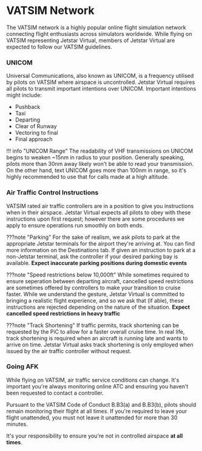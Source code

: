 # VATSIM Network

The VATSIM network is a highly popular online flight simulation network connecting flight enthusiasts across simulators worldwide. While flying on VATSIM representing Jetstar Virtual, members of Jetstar Virtual are expected to follow our VATSIM guidelines.

### UNICOM
Universal Communications, also known as UNICOM, is a frequency utilised by pilots on VATSIM where airspace is uncontrolled. Jetstar Virtual requires all pilots to transmit important intentions over UNICOM. Important intentions might include:

* Pushback
* Taxi
* Departing
* Clear of Runway
* Vectoring to final
* Final approach

!!! info "UNICOM Range"
    The readability of VHF transmissions on UNICOM begins to weaken ~15nm in radius to your position. Generally speaking, pilots more than 30nm away likely won't be able to read your transmission. On the other hand, text UNICOM goes more than 100nm in range, so it's highly recommended to use that for calls made at a high altitude.

### Air Traffic Control Instructions
VATSIM rated air traffic controllers are in a position to give you instructions when in their airspace. Jetstar Virtual expects all pilots to obey with these instructions upon first request; however there are some procedures we apply to ensure operations run smoothly on both ends.

???note "Parking"
    For the sake of realism, we ask pilots to park at the appropriate Jetstar terminals for the airport they're arriving at. You can find more information on the Destinations tab. If given an instruction to park at a non-Jetstar terminal, ask the controller if your desired parking bay is available. **Expect inaccurate parking positions during domestic events**

???note "Speed restrictions below 10,000ft"
    While sometimes required to ensure seperation between departing aircraft, cancelled speed restrictions are sometimes offered by controllers to make your transition to cruise faster. While we understand the gesture, Jetstar Virtual is committed to bringing a realistic flight experience, and so we ask that (if able), these instructions are rejected depending on the nature of the situation. **Expect cancelled speed restrictions in heavy traffic**

???note "Track Shortening"
    If traffic permits, track shortening can be requested by the PiC to allow for a faster overall cruise time. In real life, track shortening is required when an aircraft is running late and wants to arrive on time. Jetstar Virtual asks track shortening is only employed when issued by the air traffic controller without request.

### Going AFK
While flying on VATSIM, air traffic service conditions can change. It's important you're always monitoring online ATC and ensuring you haven't been requested to contact a controller.

Pursuant to the VATSIM Code of Conduct B.B3(a) and B.B3(b), pilots should remain monitoring their flight at all times. If you're required to leave your flight unattended, you must not leave it unattended for more than 30 minutes.

It's your responsibility to ensure you're not in controlled airspace **at all times**.